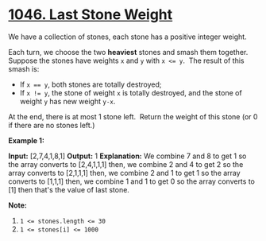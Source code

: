 # [1046. Last Stone Weight](https://leetcode.com/problems/last-stone-weight/)

We have a collection of stones, each stone has a positive integer weight.

Each turn, we choose the two **heaviest** stones and smash them together.  Suppose the stones have weights `x` and `y` with `x <= y`.  The result of this smash is:

- If `x == y`, both stones are totally destroyed;
- If `x != y`, the stone of weight `x` is totally destroyed, and the stone of weight `y` has new weight `y-x`.

At the end, there is at most 1 stone left.  Return the weight of this stone (or 0 if there are no stones left.)

**Example 1:**

**Input:** \[2,7,4,1,8,1\]
**Output:** 1
**Explanation:**
We combine 7 and 8 to get 1 so the array converts to \[2,4,1,1,1\] then,
we combine 2 and 4 to get 2 so the array converts to \[2,1,1,1\] then,
we combine 2 and 1 to get 1 so the array converts to \[1,1,1\] then,
we combine 1 and 1 to get 0 so the array converts to \[1\] then that's the value of last stone.

**Note:**

1.  `1 <= stones.length <= 30`
2.  `1 <= stones[i] <= 1000`

